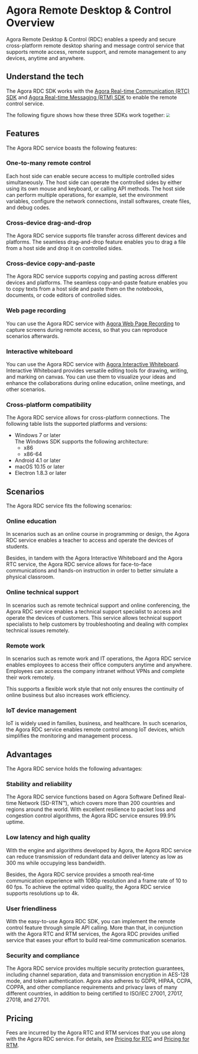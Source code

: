 # Agora Remote Desktop & Control Overview

Agora Remote Desktop & Control (RDC) enables a speedy and secure cross-platform remote desktop sharing and message control service that supports remote access, remote support, and remote management to any devices, anytime and anywhere.

## Understand the tech

The Agora RDC SDK works with the [Agora Real-time Communication (RTC) SDK](https://docs.agora.io/en/Interactive%20Broadcast/product_live?platform=Electron) and [Agora Real-time Messaging (RTM) SDK](https://docs.agora.io/en/Real-time-Messaging/product_rtm?platform=Android) to enable the remote control service.

The following figure shows how these three SDKs work together:
<img src="https://web-cdn.agora.io/docs-files/1652261902609" style="zoom:60%" />

## Features

The Agora RDC service boasts the following features:

### One-to-many remote control

Each host side can enable secure access to multiple controlled sides simultaneously. The host side can operate the controlled sides by either using its own mouse and keyboard, or calling API methods. The host side can perform multiple operations, for example, set the environment variables, configure the network connections, install softwares, create files, and debug codes.

### Cross-device drag-and-drop

The Agora RDC service supports file transfer across different devices and platforms. The seamless drag-and-drop feature enables you to drag a file from a host side and drop it on controlled sides.

### Cross-device copy-and-paste

The Agora RDC service supports copying and pasting across different devices and platforms. The seamless copy-and-paste feature enables you to copy texts from a host side and paste them on the notebooks, documents, or code editors of controlled sides.

### Web page recording

You can use the Agora RDC service with [Agora Web Page Recording](https://docs.agora.io/en/cloud-recording/cloud_recording_webpage_mode?platform=RESTful) to capture screens during remote access, so that you can reproduce scenarios afterwards.

### Interactive whiteboard

You can use the Agora RDC service with [Agora Interactive Whiteboard](https://docs.agora.io/en/whiteboard/product_whiteboard?platform=Android). Interactive Whiteboard provides versatile editing tools for drawing, writing, and marking on canvas. You can use them to visualize your ideas and enhance the collaborations during online education, online meetings, and other scenarios.

### Cross-platform compatibility

The Agora RDC service allows for cross-platform connections. The following table lists the supported platforms and versions:
- Windows 7 or later  
  The Windows SDK supports the following architecture:
    - x86
    - x86-64
- Android 4.1 or later
- macOS 10.15 or later
- Electron 1.8.3 or later

## Scenarios

The Agora RDC service fits the following scenarios:

### Online education

In scenarios such as an online course in programming or design, the Agora RDC service enables a teacher to access and operate the devices of students.

Besides, in tandem with the Agora Interactive Whiteboard and the Agora RTC service, the Agora RDC service allows for face-to-face communications and hands-on instruction in order to better simulate a physical classroom.

### Online technical support

In scenarios such as remote technical support and online conferencing, the Agora RDC service enables a technical support specialist to access and operate the devices of customers. This service allows technical support specialists to help customers by troubleshooting and dealing with complex technical issues remotely.

### Remote work

In scenarios such as remote work and IT operations, the Agora RDC service enables employees to access their office computers anytime and anywhere. Employees can access the company intranet without VPNs and complete their work remotely.

This supports a flexible work style that not only ensures the continuity of online business but also increases work efficiency.

### IoT device management

IoT is widely used in families, business, and healthcare. In such scenarios, the Agora RDC service enables remote control among IoT devices, which simplifies the monitoring and management process.

## Advantages

The Agora RDC service holds the following advantages:

### Stability and reliability

The Agora RDC service functions based on Agora Software Defined Real-time Network (SD-RTN™), which covers more than 200 countries and regions around the world. With excellent resilience to packet loss and congestion control algorithms, the Agora RDC service ensures 99.9% uptime.

### Low latency and high quality

With the engine and algorithms developed by Agora, the Agora RDC service can reduce transmission of redundant data and deliver latency as low as 300 ms while occupying less bandwidth.

Besides, the Agora RDC service provides a smooth real-time communication experience with 1080p resolution and a frame rate of 10 to 60 fps. To achieve the optimal video quality, the Agora RDC service supports resolutions up to 4k.

### User friendliness

With the easy-to-use Agora RDC SDK, you can implement the remote control feature through simple API calling. More than that, in conjunction with the Agora RTC and RTM services, the Agora RDC provides unified service that eases your effort to build real-time communication scenarios.

### Security and compliance

The Agora RDC service provides multiple security protection guarantees, including channel separation, data and transmission encryption in AES-128 mode, and token authentication. Agora also adheres to GDPR, HIPAA, CCPA, COPPA, and other compliance requirements and privacy laws of many different countries, in addition to being certified to ISO/IEC 27001, 27017, 27018, and 27701.

## Pricing

Fees are incurred by the Agora RTC and RTM services that you use along with the Agora RDC service. For details, see [Pricing for RTC](https://docs.agora.io/en/Interactive%20Broadcast/billing_rtc?platform=Android) and [Pricing for RTM](https://docs.agora.io/en/Real-time-Messaging/billing_rtm?platform=Android).